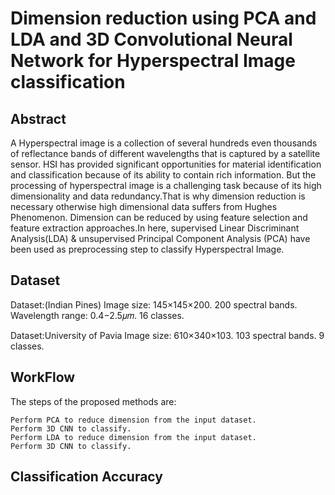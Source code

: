 # Dimension reduction using PCA and LDA and 3D Convolutional Neural Network for Hyperspectral Image classification

## Abstract
A Hyperspectral image is a collection of several hundreds even thousands of reflectance bands of different wavelengths that is captured by a satellite sensor. HSI has provided significant opportunities for material identification and
classification because of its ability to contain rich information. But the processing of hyperspectral
image is a challenging task because of its high dimensionality and data redundancy.That is why dimension reduction is necessary otherwise high dimensional data suffers from Hughes Phenomenon. Dimension can be reduced by using feature selection and feature extraction approaches.In here, supervised Linear Discriminant Analysis(LDA) & unsupervised Principal Component Analysis (PCA) have been used as preprocessing step to classify Hyperspectral Image.


## Dataset
Dataset:(Indian Pines)
Image size: 145×145×200.
200 spectral bands.
Wavelength range: 0.4−2.5𝜇𝑚.
16 classes.

Dataset:University of Pavia
Image size: 610×340×103.
103 spectral bands.
9 classes.

## WorkFlow
The steps of the proposed methods are:

    Perform PCA to reduce dimension from the input dataset.
    Perform 3D CNN to classify.
    Perform LDA to reduce dimension from the input dataset.
    Perform 3D CNN to classify.
    
## Classification Accuracy
 <a src="classification_report.txt"></a>
    






